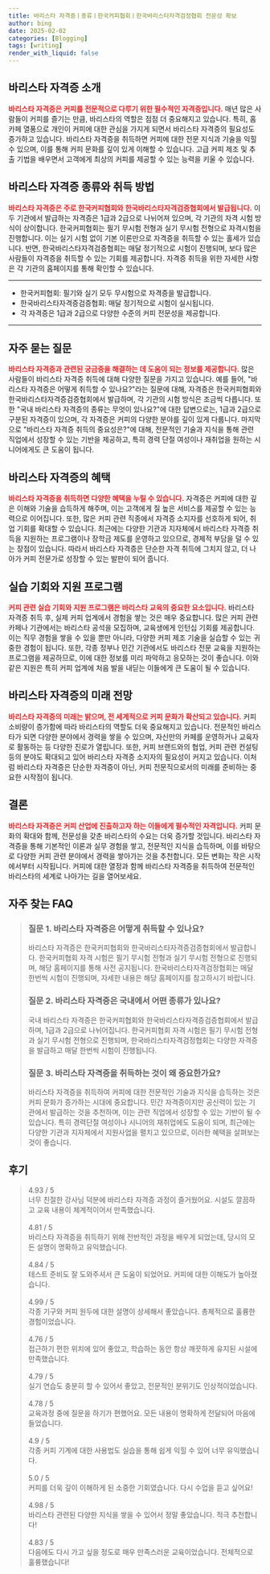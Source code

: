```yaml
---
title: 바리스타 자격증ㅣ종류ㅣ한국커피협회ㅣ한국바리스타자격검정협회 전문성 확보
author: bing
date: 2025-02-02
categories: [Blogging]
tags: [writing]
render_with_liquid: false
---
```



<h2 id='바리스타_자격증_소개'>바리스타 자격증 소개</h2>

<p><b><span style="color: #ee2323;">바리스타 자격증은 커피를 전문적으로 다루기 위한 필수적인 자격증입니다.</span></b> 매년 많은 사람들이 커피를 즐기는 만큼, 바리스타의 역할은 점점 더 중요해지고 있습니다. 특히, 홈카페 열풍으로 개인이 커피에 대한 관심을 가지게 되면서 바리스타 자격증의 필요성도 증가하고 있습니다. 바리스타 자격증을 취득하면 커피에 대한 전문 지식과 기술을 익힐 수 있으며, 이를 통해 커피 문화를 깊이 있게 이해할 수 있습니다. 고급 커피 제조 및 추출 기법을 배우면서 고객에게 최상의 커피를 제공할 수 있는 능력을 키울 수 있습니다.</p>

<h2 id='자격증_종류와_취득_방법'>바리스타 자격증 종류와 취득 방법</h2>

<p><b><span style="color: #ee2323;">바리스타 자격증은 주로 한국커피협회와 한국바리스타자격검증협회에서 발급됩니다.</span></b> 이 두 기관에서 발급하는 자격증은 1급과 2급으로 나뉘어져 있으며, 각 기관의 자격 시험 방식이 상이합니다. 한국커피협회는 필기 무시험 전형과 실기 무시험 전형으로 자격시험을 진행합니다. 이는 실기 시험 없이 기본 이론만으로 자격증을 취득할 수 있는 홀세가 있습니다. 반면, 한국바리스타자격검증협회는 매달 정기적으로 시험이 진행되며, 보다 많은 사람들이 자격증을 취득할 수 있는 기회를 제공합니다. 자격증 취득을 위한 자세한 사항은 각 기관의 홈페이지를 통해 확인할 수 있습니다.</p>

<hr />

<ul>
    <li>한국커피협회: 필기와 실기 모두 무시험으로 자격증을 발급합니다.</li>
    <li>한국바리스타자격증검증협회: 매달 정기적으로 시험이 실시됩니다.</li>
    <li>각 자격증은 1급과 2급으로 다양한 수준의 커피 전문성을 제공합니다.</li>
</ul>

<hr />

<h2 id='자주_묻는_질문'>자주 묻는 질문</h2>

<p><b><span style="color: #ee2323;">바리스타 자격증과 관련된 궁금증을 해결하는 데 도움이 되는 정보를 제공합니다.</span></b> 많은 사람들이 바리스타 자격증 취득에 대해 다양한 질문을 가지고 있습니다. 예를 들어, "바리스타 자격증은 어떻게 취득할 수 있나요?"라는 질문에 대해, 자격증은 한국커피협회와 한국바리스타자격증검증협회에서 발급하며, 각 기관의 시험 방식은 조금씩 다릅니다. 또한 "국내 바리스타 자격증의 종류는 무엇이 있나요?"에 대한 답변으로는, 1급과 2급으로 구분된 자격증이 있으며, 각 자격증은 커피의 다양한 분야를 깊이 있게 다룹니다. 마지막으로 "바리스타 자격증 취득의 중요성은?"에 대해, 전문적인 기술과 지식을 통해 관련 직업에서 성장할 수 있는 기반을 제공하고, 특히 경력 단절 여성이나 재취업을 원하는 시니어에게도 큰 도움이 됩니다.</p>

<h2 id='바리스타_자격증_혜택'>바리스타 자격증의 혜택</h2>

<p><b><span style="color: #ee2323;">바리스타 자격증을 취득하면 다양한 혜택을 누릴 수 있습니다.</span></b> 자격증은 커피에 대한 깊은 이해와 기술을 습득하게 해주며, 이는 고객에게 질 높은 서비스를 제공할 수 있는 능력으로 이어집니다. 또한, 많은 커피 관련 직종에서 자격증 소지자를 선호하게 되어, 취업 기회를 확대할 수 있습니다. 최근에는 다양한 기관과 지자체에서 바리스타 자격증 취득을 지원하는 프로그램이나 장학금 제도를 운영하고 있으므로, 경제적 부담을 덜 수 있는 장점이 있습니다. 따라서 바리스타 자격증은 단순한 자격 취득에 그치지 않고, 더 나아가 커피 전문가로 성장할 수 있는 발판이 되어 줍니다.</p>

<h2 id='실습_기회와_지원프로그램'>실습 기회와 지원 프로그램</h2>

<p><b><span style="color: #ee2323;">커피 관련 실습 기회와 지원 프로그램은 바리스타 교육의 중요한 요소입니다.</span></b> 바리스타 자격증 취득 후, 실제 커피 업계에서 경험을 쌓는 것은 매우 중요합니다. 많은 커피 관련 카페나 기관에서는 바리스타 공석을 모집하며, 교육생에게 인턴십 기회를 제공합니다. 이는 직무 경험을 쌓을 수 있을 뿐만 아니라, 다양한 커피 제조 기술을 실습할 수 있는 귀중한 경험이 됩니다. 또한, 각종 정부나 민간 기관에서도 바리스타 전문 교육을 지원하는 프로그램을 제공하므로, 이에 대한 정보를 미리 파악하고 응모하는 것이 좋습니다. 이와 같은 지원은 특히 커피 업계에 처음 발을 내딛는 이들에게 큰 도움이 될 수 있습니다.</p>

<h2 id='바리스타_자격증_미래_전망'>바리스타 자격증의 미래 전망</h2>

<p><b><span style="color: #ee2323;">바리스타 자격증의 미래는 밝으며, 전 세계적으로 커피 문화가 확산되고 있습니다.</span></b> 커피 소비량이 증가함에 따라 바리스타의 역할도 더욱 중요해지고 있습니다. 전문적인 바리스타가 되면 다양한 분야에서 경력을 쌓을 수 있으며, 자신만의 카페를 운영하거나 교육자로 활동하는 등 다양한 진로가 열립니다. 또한, 커피 브랜드와의 협업, 커피 관련 컨설팅 등의 분야도 확대되고 있어 바리스타 자격증 소지자의 필요성이 커지고 있습니다. 이처럼 바리스타 자격증은 단순한 자격증이 아닌, 커피 전문직으로서의 미래를 준비하는 중요한 시작점이 됩니다.</p>

<h2 id='결론'>결론</h2>

<p><b><span style="color: #ee2323;">바리스타 자격증은 커피 산업에 진출하고자 하는 이들에게 필수적인 자격입니다.</span></b> 커피 문화의 확대와 함께, 전문성을 갖춘 바리스타의 수요는 더욱 증가할 것입니다. 바리스타 자격증을 통해 기본적인 이론과 실무 경험을 쌓고, 전문적인 지식을 습득하며, 이를 바탕으로 다양한 커피 관련 분야에서 경력을 쌓아가는 것을 추천합니다. 모든 변화는 작은 시작에서부터 시작됩니다. 커피에 대한 열정과 함께 바리스타 자격증을 취득하여 전문적인 바리스타의 세계로 나아가는 길을 열어보세요.</p>


<h2 id='자주_찾는_FAQ'>자주 찾는 FAQ</h2>
<div itemscope="" itemtype="https://schema.org/FAQPage"> 
<blockquote> 
<div itemscope="" itemprop="mainEntity" itemtype="https://schema.org/Question"> 
<h3 itemprop="name">질문 1. 바리스타 자격증은 어떻게 취득할 수 있나요?</h3> 
<div itemscope="" itemprop="acceptedAnswer" itemtype="https://schema.org/Answer"> 
<span itemprop="text"> 
<p>바리스타 자격증은 한국커피협회와 한국바리스타자격증검증협회에서 발급합니다. 한국커피협회 자격 시험은 필기 무시험 전형과 실기 무시험 전형으로 진행되며, 해당 홈페이지를 통해 사전 공지됩니다. 한국바리스타자격검정협회는 매달 한번씩 시험이 진행되며, 자세한 내용은 해당 홈페이지를 참고하시기 바랍니다.</p> 
</span> 
</div> 
</div> 
<div itemscope="" itemprop="mainEntity" itemtype="https://schema.org/Question"> 
<h3 itemprop="name">질문 2. 바리스타 자격증은 국내에서 어떤 종류가 있나요?</h3> 
<div itemscope="" itemprop="acceptedAnswer" itemtype="https://schema.org/Answer"> 
<span itemprop="text"> 
<p>국내 바리스타 자격증은 한국커피협회와 한국바리스타자격증검증협회에서 발급하며, 1급과 2급으로 나뉘어집니다. 한국커피협회 자격 시험은 필기 무시험 전형과 실기 무시험 전형으로 진행되며, 한국바리스타자격검정협회는 다양한 자격증을 발급하고 매달 한번씩 시험이 진행됩니다.</p> 
</span> 
</div> 
</div> 
<div itemscope="" itemprop="mainEntity" itemtype="https://schema.org/Question"> 
<h3 itemprop="name">질문 3. 바리스타 자격증을 취득하는 것이 왜 중요한가요?</h3> 
<div itemscope="" itemprop="acceptedAnswer" itemtype="https://schema.org/Answer"> 
<span itemprop="text"> 
<p>바리스타 자격증을 취득하여 커피에 대한 전문적인 기술과 지식을 습득하는 것은 커피 문화가 증가하는 시대에 중요합니다. 민간 자격증이지만 공신력이 있는 기관에서 발급하는 것을 추천하며, 이는 관련 직업에서 성장할 수 있는 기반이 될 수 있습니다. 특히 경력단절 여성이나 시니어의 재취업에도 도움이 되며, 최근에는 다양한 기관과 지자체에서 지원사업을 펼치고 있으므로, 이러한 혜택을 살펴보는 것이 좋습니다.</p> 
</span> 
</div> 
</div> 
</blockquote> 
</div>
<h2 id='후기'>후기</h2>
<div itemscope itemtype="https://schema.org/Product">
  <blockquote>
  <div itemprop="review" itemscope itemtype="https://schema.org/Review">
      <div itemprop="reviewRating" itemscope itemtype="https://schema.org/Rating"> <span itemprop="ratingValue">4.93</span> / <span itemprop="bestRating">5</span> </div>
      <span itemprop="reviewBody">너무 친절한 강사님 덕분에 바리스타 자격증 과정이 즐거웠어요. 시설도 깔끔하고 교육 내용이 체계적이어서 만족했습니다.</span>
  </div>
  <br>
  <div itemprop="review" itemscope itemtype="https://schema.org/Review">
      <div itemprop="reviewRating" itemscope itemtype="https://schema.org/Rating"> <span itemprop="ratingValue">4.81</span> / <span itemprop="bestRating">5</span> </div>
      <span itemprop="reviewBody">바리스타 자격증을 취득하기 위해 전반적인 과정을 배우게 되었는데, 당시의 모든 설명이 명확하고 유익했습니다.</span>
  </div>
  <br>
  <div itemprop="review" itemscope itemtype="https://schema.org/Review">
      <div itemprop="reviewRating" itemscope itemtype="https://schema.org/Rating"> <span itemprop="ratingValue">4.84</span> / <span itemprop="bestRating">5</span> </div>
      <span itemprop="reviewBody">테스트 준비도 잘 도와주셔서 큰 도움이 되었어요. 커피에 대한 이해도가 높아졌습니다.</span>
  </div>
  <br>
  <div itemprop="review" itemscope itemtype="https://schema.org/Review">
      <div itemprop="reviewRating" itemscope itemtype="https://schema.org/Rating"> <span itemprop="ratingValue">4.99</span> / <span itemprop="bestRating">5</span> </div>
      <span itemprop="reviewBody">각종 기구와 커피 원두에 대한 설명이 상세해서 좋았습니다. 총체적으로 훌륭한 경험이었습니다.</span>
  </div>
  <br>
  <div itemprop="review" itemscope itemtype="https://schema.org/Review">
      <div itemprop="reviewRating" itemscope itemtype="https://schema.org/Rating"> <span itemprop="ratingValue">4.76</span> / <span itemprop="bestRating">5</span> </div>
      <span itemprop="reviewBody">접근하기 편한 위치에 있어 좋았고, 학습하는 동안 항상 깨끗하게 유지된 시설에 만족했습니다.</span>
  </div>
  <br>
  <div itemprop="review" itemscope itemtype="https://schema.org/Review">
      <div itemprop="reviewRating" itemscope itemtype="https://schema.org/Rating"> <span itemprop="ratingValue">4.79</span> / <span itemprop="bestRating">5</span> </div>
      <span itemprop="reviewBody">실기 연습도 충분히 할 수 있어서 좋았고, 전문적인 분위기도 인상적이었습니다.</span>
  </div>
  <br>
  <div itemprop="review" itemscope itemtype="https://schema.org/Review">
      <div itemprop="reviewRating" itemscope itemtype="https://schema.org/Rating"> <span itemprop="ratingValue">4.78</span> / <span itemprop="bestRating">5</span> </div>
      <span itemprop="reviewBody">교육과정 중에 질문을 하기가 편했어요. 모든 내용이 명확하게 전달되어 마음에 들었습니다.</span>
  </div>
  <br>
  <div itemprop="review" itemscope itemtype="https://schema.org/Review">
      <div itemprop="reviewRating" itemscope itemtype="https://schema.org/Rating"> <span itemprop="ratingValue">4.9</span> / <span itemprop="bestRating">5</span> </div>
      <span itemprop="reviewBody">각종 커피 기계에 대한 사용법도 실습을 통해 쉽게 익힐 수 있어 너무 유익했습니다.</span>
  </div>
  <br>
  <div itemprop="review" itemscope itemtype="https://schema.org/Review">
      <div itemprop="reviewRating" itemscope itemtype="https://schema.org/Rating"> <span itemprop="ratingValue">5.0</span> / <span itemprop="bestRating">5</span> </div>
      <span itemprop="reviewBody">커피를 더욱 깊이 이해하게 된 소중한 기회였습니다. 다시 수업을 듣고 싶어요!</span>
  </div>
  <br>
  <div itemprop="review" itemscope itemtype="https://schema.org/Review">
      <div itemprop="reviewRating" itemscope itemtype="https://schema.org/Rating"> <span itemprop="ratingValue">4.98</span> / <span itemprop="bestRating">5</span> </div>
      <span itemprop="reviewBody">바리스타 관련된 다양한 지식을 쌓을 수 있어서 정말 좋았습니다. 적극 추천합니다!</span>
  </div>
  <br>
  <div itemprop="review" itemscope itemtype="https://schema.org/Review">
      <div itemprop="reviewRating" itemscope itemtype="https://schema.org/Rating"> <span itemprop="ratingValue">4.83</span> / <span itemprop="bestRating">5</span> </div>
      <span itemprop="reviewBody">다음에도 다시 가고 싶을 정도로 매우 만족스러운 교육이었습니다. 전체적으로 훌륭했습니다!</span>
  </div>
  </blockquote>
</div>
